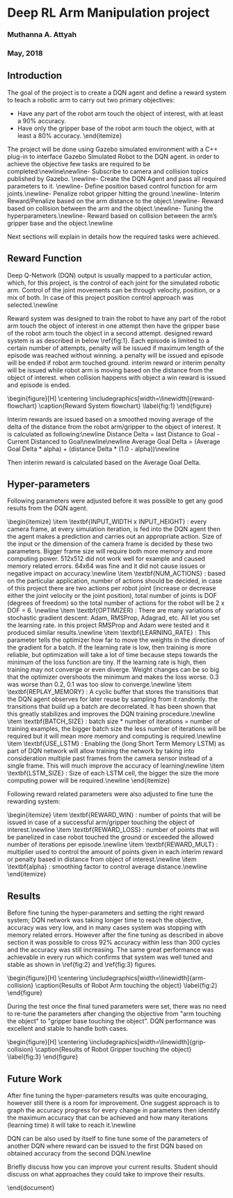 # Deep RL Arm Manipulation project
### Muthanna A. Attyah
### May, 2018


## Introduction

The goal of the project is to create a DQN agent and define a reward system to teach a robotic arm to carry out two primary objectives:

* Have any part of the robot arm touch the object of interest, with at least a 90\% accuracy.
* Have only the gripper base of the robot arm touch the object, with at least a 80\% accuracy.
\end{itemize}

The project will be done using Gazebo simulated environment with a C++ plug-in to interface Gazebo Simulated Robot to the DQN agent. in order to achieve the objective few tasks are required to be completed:\newline\newline- Subscribe to camera and collision topics published by Gazebo. \newline- Create the DQN Agent and pass all required  parameters to it. \newline- Define position based control function for arm joints.\newline- Penalize robot gripper hitting the ground.\newline- Interim Reward/Penalize based on the arm distance to the object.\newline- Reward based on collision between the arm and the object.\newline- Tuning the hyperparameters.\newline- Reward based on collision between the arm’s gripper base and the object.\newline

Next sections will explain in details how the required tasks were achieved.

## Reward Function

Deep Q-Network (DQN) output is usually mapped to a particular action, which, for this project, is the control of each joint for the simulated robotic arm. Control of the joint movements can be through velocity, position, or a mix of both. In case of this project position control approach was selected.\newline

Reward system was designed to train the robot to have any part of the robot arm touch the object of interest in one attempt then have the gripper base of the robot arm touch the object in a second attempt. designed reward system is as described in below \ref{fig:1}. Each episode is limited to a certain number of attempts, penalty will be issued if maximum length of the episode was reached without winning. a penalty will be issued and episode will be ended if robot arm touched ground. interim reward or interim penalty will be issued while robot arm is moving based on the distance from the object of interest. when collision happens with object a win reward is issued and episode is ended.

\begin{figure}[H]
      \centering
      \includegraphics[width=\linewidth]{reward-flowchart}
      \caption{Reward System flowchart}
      \label{fig:1}
\end{figure}

Interim rewards are issued based on a smoothed moving average of the delta of the distance from the robot arm/gripper to the object of interest. It is calculated as following:\newline Distance Delta = last Distance to Goal - Current Distanced to Goal\newline\newline Average Goal Delta = (Average Goal Delta * alpha) + (distance Delta * (1.0 - alpha))\newline

Then interim reward is calculated based on the Average Goal Delta.

## Hyper-parameters

Following parameters were adjusted before it was possible to get any good results from the DQN agent.

\begin{itemize}
\item \textbf{INPUT\_WIDTH x INPUT\_HEIGHT} : every camera frame, at every simulation iteration, is fed into the DQN agent then the agent makes a prediction and carries out an appropriate action. Size of the input or the dimension of the camera frame is decided by these two parameters. Bigger frame size will require both more memory and more computing power. 512x512 did not work well for example and caused memory related errors. 64x64 was fine and it did not cause issues or negative impact on accuracy.\newline
\item \textbf{NUM\_ACTIONS} : based on the particular application, number of actions should be decided, in case of this project there are two actions per robot joint (increase or decrease either the joint velocity or the joint position), total number of joints is DOF (degrees of freedom) so the total number of actions for the robot will be 2 x DOF = 6. \newline
\item \textbf{OPTIMIZER} : There are many variations of stochastic gradient descent: Adam, RMSProp, Adagrad, etc. All let you set the learning rate. in this project RMSProp and Adam were tested and it produced similar results.\newline
\item \textbf{LEARNING\_RATE} : This parameter tells the optimizer how far to move the weights in the direction of the gradient for a batch. If the learning rate is low, then training is more reliable, but optimization will take a lot of time because steps towards the minimum of the loss function are tiny. If the learning rate is high, then training may not converge or even diverge. Weight changes can be so big that the optimizer overshoots the minimum and makes the loss worse. 0.3 was worse than 0.2, 0.1 was too slow to converge.\newline
\item \textbf{REPLAY\_MEMORY} : A cyclic buffer that stores the transitions that the DQN agent observes for later reuse by sampling from it randomly. the transitions that build up a batch are decorrelated. It has been shown that this greatly stabilizes and improves the DQN training procedure.\newline
\item \textbf{BATCH\_SIZE} : batch size * number of iterations = number of training examples, the bigger batch size the less number of iterations will be required but it will mean more memory and computing is required.\newline
\item \textbf{USE\_LSTM} : Enabling the (long Short Term Memory LSTM) as part of DQN network will allow training the network by taking into consideration multiple past frames from the camera sensor instead of a single frame. This will much improve the accuracy of learning\newline
\item \textbf{LSTM\_SIZE} : Size of each LSTM cell, the bigger the size the more computing power will be required.\newline
\end{itemize}

Following reward related parameters were also adjusted to fine tune the rewarding system:

\begin{itemize}
\item \textbf{REWARD\_WIN} : number of points that will be issued in case of a successful arm/gripper touching the object of interest.\newline
\item \textbf{REWARD\_LOSS} : number of points that will be panelized in case robot touched the ground or exceeded the allowed number of iterations per episode.\newline
\item \textbf{REWARD\_MULT} : multiplier used to control the amount of points given in each interim reward or penalty based in distance from object of interest.\newline
\item \textbf{alpha} : smoothing factor to control average distance.\newline
\end{itemize}

## Results

Before fine tuning the hyper-parameters and setting the right reward system; DQN network was taking longer time to reach the objective, accuracy was very low, and in many cases system was stopping with memory related errors. However after the fine tuning as described in above section it was possible to cross 92\% accuracy within less than 300 cycles and the accuracy was still increasing. The same great performance was achievable in every run which confirms that system was well tuned and stable as shown in \ref{fig:2} and \ref{fig:3} figures.

\begin{figure}[H]
      \centering
      \includegraphics[width=\linewidth]{arm-collision}
      \caption{Results of Robot Arm touching the object}
      \label{fig:2}
\end{figure}

During the test once the final tuned parameters were set, there was no need to re-tune the parameters after changing the objective from "arm touching the object" to "gripper base touching the object". DQN performance was excellent and stable to handle both cases.

\begin{figure}[H]
      \centering
      \includegraphics[width=\linewidth]{grip-collision}
      \caption{Results of Robot Gripper touching the object}
      \label{fig:3}
\end{figure}


## Future Work

After fine tuning the hyper-parameters results was quite encouraging, however still there is a room for improvement. One suggest approach is to graph the accuracy progress for every change in parameters then identify the maximum accuracy that can be achieved and how many iterations (learning time) it will take to reach it.\newline

DQN can be also used by itself to fine tune some of the parameters of another DQN where reward can be issued to the first DQN based on obtained accuracy from the second DQN.\newline

Briefly discuss how you can improve your current results. Student should discuss on what approaches they could take to improve their results.

\end{document}


